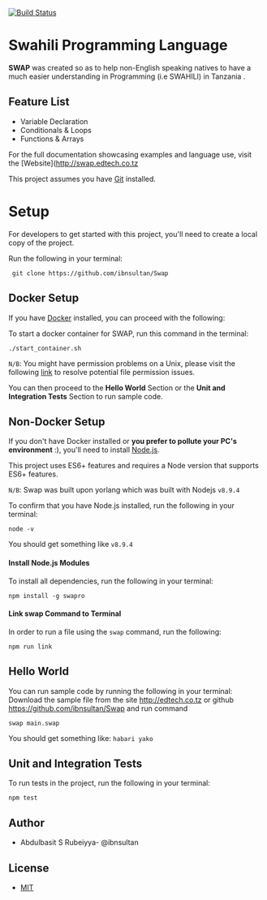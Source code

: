 [![Build Status](https://travis-ci.com/adexot/yorlang.svg?branch=master)](https://travis-ci.com/adexot/yorlang)

# Swahili Programming Language
**SWAP** was created so as to help non-English speaking natives to have a much easier understanding  in Programming (i.e SWAHILI) in Tanzania .

## Feature List
- Variable Declaration
- Conditionals & Loops
- Functions & Arrays

For the full documentation showcasing examples and language use, visit the [Website](http://swap.edtech.co.tz

This project assumes you have [Git](https://git-scm.com/downloads) installed.

# Setup
For developers to get started with this project, you'll need to create a local copy of the project.

Run the following in your terminal:
```
 git clone https://github.com/ibnsultan/Swap
```


## Docker Setup
If you have [Docker](https://www.docker.com/get-started) installed, you can proceed with the following:

To start a docker container for SWAP, run this command in the terminal:

```
./start_container.sh
```

``N/B``: You might have permission problems on a Unix, please visit the following [link](https://askubuntu.com/questions/409025/permission-denied-when-running-sh-scripts) to resolve potential file permission issues.

You can then proceed to the **Hello World** Section or the **Unit and Integration Tests** Section to run sample code.

## Non-Docker Setup
If you don't have Docker installed or **you prefer to pollute your PC's environment** :), you'll need to install [Node.js](https://nodejs.org).

This project uses ES6+ features and requires a Node version that supports ES6+ features.

``N/B``: Swap was built upon yorlang which was built with Nodejs ``v8.9.4``

To confirm that you have Node.js installed, run the following in your terminal:
```
node -v
```

You should get something like ``v8.9.4``


#### Install Node.js Modules
To install all dependencies, run the following in your terminal:
```
npm install -g swapro
```

#### Link swap Command to Terminal
In order to run a file using the ``swap`` command, run the following:
```
npm run link
```

## Hello World
You can run sample code by running the following in your terminal:
Download the sample file from the site http://edtech.co.tz
or github https://github.com/ibnsultan/Swap and run command
```
swap main.swap
```

You should get something like: ``habari yako``


## Unit and Integration Tests
To run tests in the project, run the following in your terminal:
```
npm test
```

## Author
- Abdulbasit S Rubeiyya- @ibnsultan

## License
- [MIT](https://github.com/)
